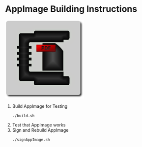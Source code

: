 # AppImage Building Instructions

![Densify Logo](res/desktop-icon.png)

1. Build AppImage for Testing
   ```
   ./build.sh
   ```
1. Test that AppImage works
2. Sign and Rebuild AppImage
   ```
   ./signAppImage.sh
   ```